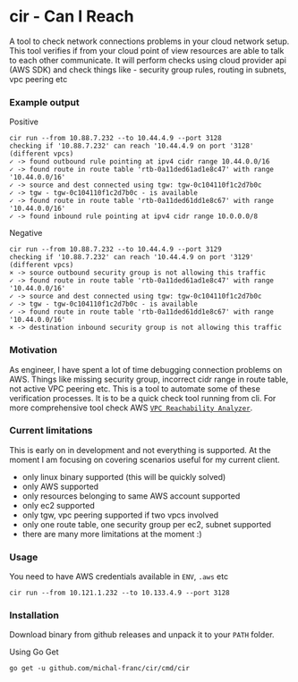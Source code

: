 # cir - Can I Reach
A tool to check network connections problems in your cloud network setup. This tool verifies if from your cloud point of view resources are able to talk to each other communicate. It will perform checks using cloud provider api (AWS SDK) and check things like - security group rules, routing in subnets, vpc peering etc

### Example output

Positive
```
cir run --from 10.88.7.232 --to 10.44.4.9 --port 3128
checking if '10.88.7.232' can reach '10.44.4.9 on port '3128'
(different vpcs)
✓ -> found outbound rule pointing at ipv4 cidr range 10.44.0.0/16
✓ -> found route in route table 'rtb-0a11ded61ad1e8c47' with range '10.44.0.0/16'
✓ -> source and dest connected using tgw: tgw-0c104110f1c2d7b0c 
✓ -> tgw - tgw-0c104110f1c2d7b0c - is available
✓ -> found route in route table 'rtb-0a11ded61dd1e8c67' with range '10.44.0.0/16'
✓ -> found inbound rule pointing at ipv4 cidr range 10.0.0.0/8
```
Negative
```
cir run --from 10.88.7.232 --to 10.44.4.9 --port 3129
checking if '10.88.7.232' can reach '10.44.4.9 on port '3129'
(different vpcs)
× -> source outbound security group is not allowing this traffic
✓ -> found route in route table 'rtb-0a11ded61ad1e8c47' with range '10.44.0.0/16'
✓ -> source and dest connected using tgw: tgw-0c104110f1c2d7b0c 
✓ -> tgw - tgw-0c104110f1c2d7b0c - is available
✓ -> found route in route table 'rtb-0a11ded61dd1e8c67' with range '10.44.0.0/16'
× -> destination inbound security group is not allowing this traffic
```

### Motivation
As engineer, I have spent a lot of time debugging connection problems on AWS. Things like missing security group, incorrect cidr range in route table, not active VPC peering etc. This is a tool to automate some of these verification processes. It is to be a quick check tool running from cli. For more comprehensive tool check AWS [`VPC Reachability Analyzer`](https://aws.amazon.com/blogs/aws/new-vpc-insights-analyzes-reachability-and-visibility-in-vpcs/).

### Current limitations
This is early on in development and not everything is supported. At the moment I am focusing on covering scenarios useful for my current client.
- only linux binary supported (this will be quickly solved)
- only AWS supported
- only resources belonging to same AWS account supported
- only ec2 supported
- only tgw, vpc peering supported if two vpcs involved
- only one route table, one security group per ec2, subnet supported
- there are many more limitations at the moment :)

### Usage
You need to have AWS credentials available in `ENV`, `.aws` etc
```
cir run --from 10.121.1.232 --to 10.133.4.9 --port 3128
```

### Installation

Download binary from github releases and unpack it to your `PATH` folder.

Using Go Get
```
go get -u github.com/michal-franc/cir/cmd/cir
```
